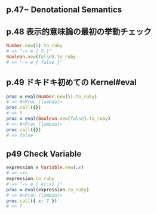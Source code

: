 ## p.47~ Denotational Semantics

## p.48 表示的意味論の最初の挙動チェック

```ruby
Number.new(5).to_ruby
# => "-> e { 5 }"
Boolean.new(false).to_ruby
# => "-> e { false }"
```


## p.49 ドキドキ初めての Kernel#eval

```ruby
proc = eval(Number.new(5).to_ruby)
# => #<Proc (lambda)>
proc.call({})
# => 5
proc = eval(Boolean.new(false).to_ruby)
# => #<Proc (lambda)>
proc.call({})
# => false
```


## p49 Check Variable
```ruby
expression = Variable.new(:x)
# => «x»
expression.to_ruby
# => "-> e { e[:x] }"
proc = eval(expression.to_ruby)
# => #<Proc (lambda)>
proc.call({ x: 7 })
# => 7
```
